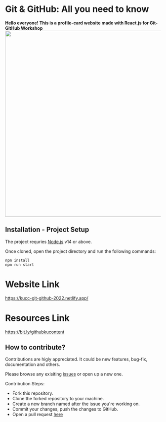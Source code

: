 
# Git & GitHub: All you need to know

**Hello everyone! This is a profile-card website made with React.js for Git-GitHub Workshop**
<br>
<img src="https://user-images.githubusercontent.com/51237312/151941440-36d967c9-b67a-4f38-aef6-28e4a119c71f.png" width=600 heigt=800/>

## Installation - Project Setup

The project requries [Node.js](https://nodejs.org/en/download/) v14 or above. 

Once cloned, open the project directory and run the following commands:

```
npm install
npm run start 
```

# Website Link

https://kucc-git-github-2022.netlify.app/

# Resources Link

https://bit.ly/githubkucontent


## How to contribute?

Contributions are higly appreciated. It could be new features, bug-fix, documentation and others.

Please browse any exisiting [issues](https://github.com/kucc1997/git-github-workshop-2022/issues) or open up a new one. 

Contribution Steps:

 - Fork this repository.
 - Clone the forked repository to your machine.
 - Create a new branch named after the issue you're working on.
 - Commit your changes, push the changes to GitHub.
 - Open a pull request [here](https://github.com/kucc1997/git-github-workshop-2022/pulls)

